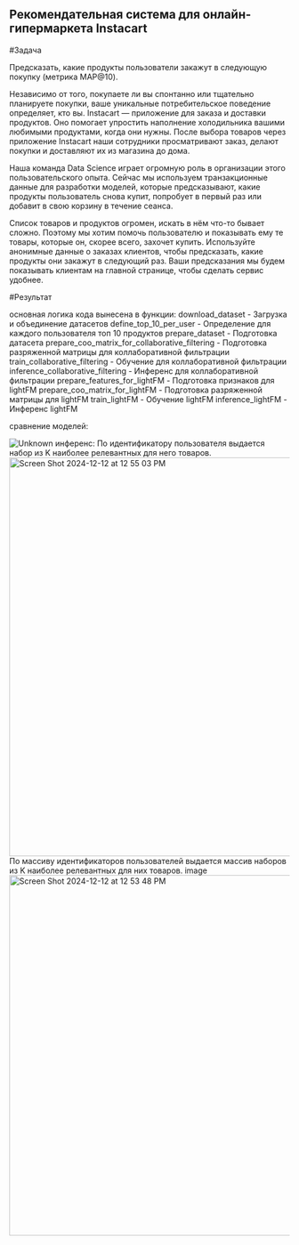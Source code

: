 ## Рекомендательная система для онлайн-гипермаркета Instacart
#Задача

Предсказать, какие продукты пользователи закажут в следующую покупку (метрика MAP@10).

Независимо от того, покупаете ли вы спонтанно или тщательно планируете покупки, ваше уникальные потребительское поведение определяет, кто вы. Instacart — приложение для заказа и доставки продуктов. Оно помогает упростить наполнение холодильника вашими любимыми продуктами, когда они нужны. После выбора товаров через приложение Instacart наши сотрудники просматривают заказ, делают покупки и доставляют их из магазина до дома.

Наша команда Data Science играет огромную роль в организации этого пользовательского опыта. Сейчас мы используем транзакционные данные для разработки моделей, которые предсказывают, какие продукты пользователь снова купит, попробует в первый раз или добавит в свою корзину в течение сеанса.

Список товаров и продуктов огромен, искать в нём что-то бывает сложно. Поэтому мы хотим помочь пользователю и показывать ему те товары, которые он, скорее всего, захочет купить. Используйте анонимные данные о заказах клиентов, чтобы предсказать, какие продукты они закажут в следующий раз. Ваши предсказания мы будем показывать клиентам на главной странице, чтобы сделать сервис удобнее.

#Результат

основная логика кода вынесена в функции:
download_dataset - Загрузка и объединение датасетов
define_top_10_per_user - Определение для каждого пользователя топ 10 продуктов
prepare_dataset - Подготовка датасета
prepare_coo_matrix_for_collaborative_filtering - Подготовка разряженной матрицы для коллаборативной фильтрации
train_collaborative_filtering - Обучение для коллаборативной фильтрации
inference_collaborative_filtering - Инференс для коллаборативной фильтрации
prepare_features_for_lightFM - Подготовка признаков для lightFM
prepare_coo_matrix_for_lightFM - Подготовка разряженной матрицы для lightFM
train_lightFM - Обучение lightFM
inference_lightFM - Инференс lightFM

сравнение моделей:

![Unknown](https://github.com/user-attachments/assets/c76295f7-5f16-4b26-bde1-df5a4985708f)
инференс:
По идентификатору пользователя выдается набор из K наиболее релевантных для него товаров.
<img width="717" alt="Screen Shot 2024-12-12 at 12 55 03 PM" src="https://github.com/user-attachments/assets/2cc78563-ff7c-4c73-b7b0-b91e776c9031" />
По массиву идентификаторов пользователей выдается массив наборов из K наиболее релевантных для них товаров.
image
<img width="648" alt="Screen Shot 2024-12-12 at 12 53 48 PM" src="https://github.com/user-attachments/assets/cb1ffcc4-0cad-4a6d-8238-10a6a8432987" />
